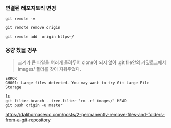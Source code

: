 ### 연결된 레포지토리 변경

```
git remote -v

git remote remove origin

git remote add  origin https~/

```

### 용량 찼을 경우

> 크기가 큰 파일을 여러개 올려두어 clone이 되지 않아 .git file안의 커밋로그에서 images/ 폴더를 찾아 지워주었다.

```
ERROR
GH001: Large files detected. You may want to try Git Large File Storage
```

```
ls
git filter-branch --tree-filter 'rm -rf images/' HEAD
git push origin -u master
```

https://dalibornasevic.com/posts/2-permanently-remove-files-and-folders-from-a-git-repository 

